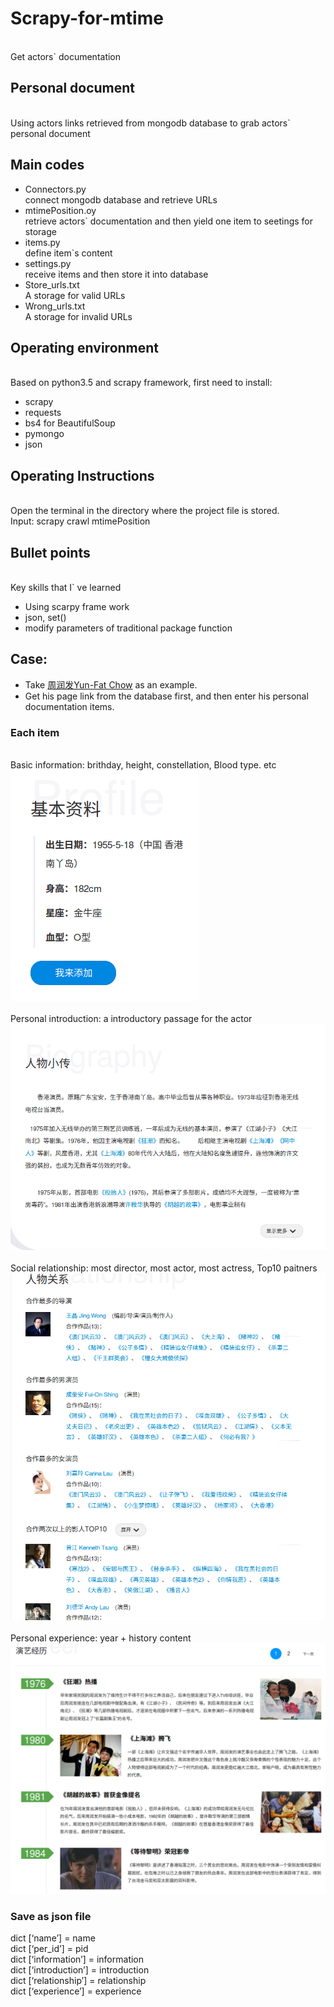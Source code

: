 # Scrapy-for-mtime
<br>Get actors\` documentation
## Personal document
<br>Using actors links retrieved from mongodb database to grab actors\` personal document
<br>
## Main codes
* Connectors.py <br>
connect mongodb database and retrieve URLs 
* mtimePosition.oy
  <br>  retrieve actors\` documentation and then yield one item to seetings for storage
* items.py
	<br>  define item`s content
* settings.py
	<br>  receive items and then store it into database
* Store_urls.txt
	<br>  A storage for valid URLs
* Wrong_urls.txt
	<br>  A storage for invalid URLs


## Operating environment
<br>Based on python3.5 and scrapy framework, first need to install:
* scrapy
* requests
* bs4 for BeautifulSoup
* pymongo
* json

## Operating Instructions
<br>Open the terminal in the directory where the project file is stored.
<br>Input: scrapy crawl mtimePosition

## Bullet points
<br>Key skills that I` ve learned
* Using scarpy frame work
* json, set()
* modify parameters of traditional package function

## Case:
* Take [周润发Yun-Fat Chow](http://people.mtime.com/893535/details.html) as an example.
* Get his page link from the database first, and then enter his personal documentation items.

### Each item
<br>Basic information: brithday, height, constellation, Blood type. etc<br>
![](https://github.com/G1704/Scrapy-for-mtime/blob/master/%E5%9F%BA%E6%9C%AC%E8%B5%84%E6%96%99.png "Profile")
<br>
<br>Personal introduction: a introductory passage for the actor<br>
![](https://github.com/G1704/Scrapy-for-mtime/blob/master/%E4%BA%BA%E7%89%A9%E5%B0%8F%E4%BC%A0.png "Biography")
<br>
<br>Social relationship: most director, most actor, most actress, Top10 paitners<br>
![](https://github.com/G1704/Scrapy-for-mtime/blob/master/%E4%BA%BA%E7%89%A9%E5%85%B3%E7%B3%BB.png "Relationship")
<br>
<br>Personal experience: year + history content<br>
![](https://github.com/G1704/Scrapy-for-mtime/blob/master/%E6%BC%94%E8%89%BA%E7%BB%8F%E5%8E%86.png "Career")
<br>


### Save as json file
dict [‘name’] = name
<br>dict [‘per_id’] = pid
<br>dict [‘information’] = information
<br>dict [‘introduction’] = introduction
<br>dict [‘relationship’] = relationship
<br>dict [‘experience’] = experience

